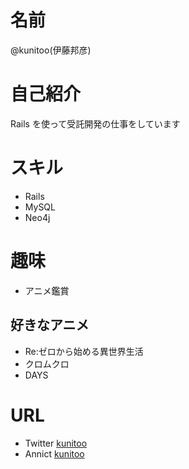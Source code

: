 # 名前

@kunitoo(伊藤邦彦)

# 自己紹介

Rails を使って受託開発の仕事をしています

# スキル

- Rails
- MySQL
- Neo4j

# 趣味

- アニメ鑑賞

## 好きなアニメ
- Re:ゼロから始める異世界生活
- クロムクロ
- DAYS

# URL
- Twitter [kunitoo](https://twitter.com/kunitoo)
- Annict [kunitoo](https://annict.com/@kunitoo)
